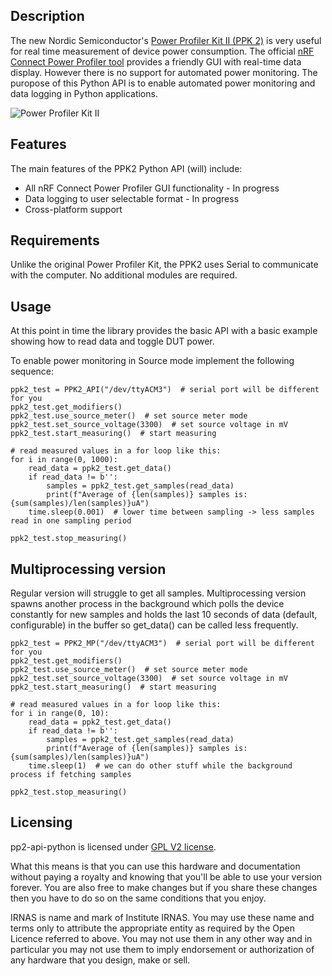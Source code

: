 ## Description
The new Nordic Semiconductor's [Power Profiler Kit II (PPK 2)](https://www.nordicsemi.com/Software-and-tools/Development-Tools/Power-Profiler-Kit-2) is very useful for real time measurement of device power consumption. The official [nRF Connect Power Profiler tool](https://github.com/NordicSemiconductor/pc-nrfconnect-ppk) provides a friendly GUI with real-time data display. However there is no support for automated power monitoring. The puropose of this Python API is to enable automated power monitoring and data logging in Python applications.

![Power Profiler Kit II](https://github.com/IRNAS/ppk2-api-python/blob/master/images/power-profiler-kit-II.jpg)

## Features
The main features of the PPK2 Python API (will) include:
* All nRF Connect Power Profiler GUI functionality - In progress
* Data logging to user selectable format - In progress
* Cross-platform support

## Requirements
Unlike the original Power Profiler Kit, the PPK2 uses Serial to communicate with the computer. No additional modules are required.

## Usage
At this point in time the library provides the basic API with a basic example showing how to read data and toggle DUT power.

To enable power monitoring in Source mode implement the following sequence:
```
ppk2_test = PPK2_API("/dev/ttyACM3")  # serial port will be different for you
ppk2_test.get_modifiers()
ppk2_test.use_source_meter()  # set source meter mode
ppk2_test.set_source_voltage(3300)  # set source voltage in mV
ppk2_test.start_measuring()  # start measuring

# read measured values in a for loop like this:
for i in range(0, 1000):
    read_data = ppk2_test.get_data()
    if read_data != b'':
        samples = ppk2_test.get_samples(read_data)
        print(f"Average of {len(samples)} samples is: {sum(samples)/len(samples)}uA")
    time.sleep(0.001)  # lower time between sampling -> less samples read in one sampling period
    
ppk2_test.stop_measuring()
```

## Multiprocessing version
Regular version will struggle to get all samples. Multiprocessing version spawns another process in the background which polls the device constantly for new samples and holds the last 10 seconds of data (default, configurable) in the buffer so get_data() can be called less frequently.

```
ppk2_test = PPK2_MP("/dev/ttyACM3")  # serial port will be different for you
ppk2_test.get_modifiers()
ppk2_test.use_source_meter()  # set source meter mode
ppk2_test.set_source_voltage(3300)  # set source voltage in mV
ppk2_test.start_measuring()  # start measuring

# read measured values in a for loop like this:
for i in range(0, 10):
    read_data = ppk2_test.get_data()
    if read_data != b'':
        samples = ppk2_test.get_samples(read_data)
        print(f"Average of {len(samples)} samples is: {sum(samples)/len(samples)}uA")
    time.sleep(1)  # we can do other stuff while the background process if fetching samples

ppk2_test.stop_measuring()

```

## Licensing
pp2-api-python is licensed under [GPL V2 license](https://www.gnu.org/licenses/old-licenses/gpl-2.0.en.html).

What this means is that you can use this hardware and documentation without paying a royalty and knowing that you'll be able to use your version forever. You are also free to make changes but if you share these changes then you have to do so on the same conditions that you enjoy.

IRNAS is name and mark of Institute IRNAS. You may use these name and terms only to attribute the appropriate entity as required by the Open Licence referred to above. You may not use them in any other way and in particular you may not use them to imply endorsement or authorization of any hardware that you design, make or sell.
